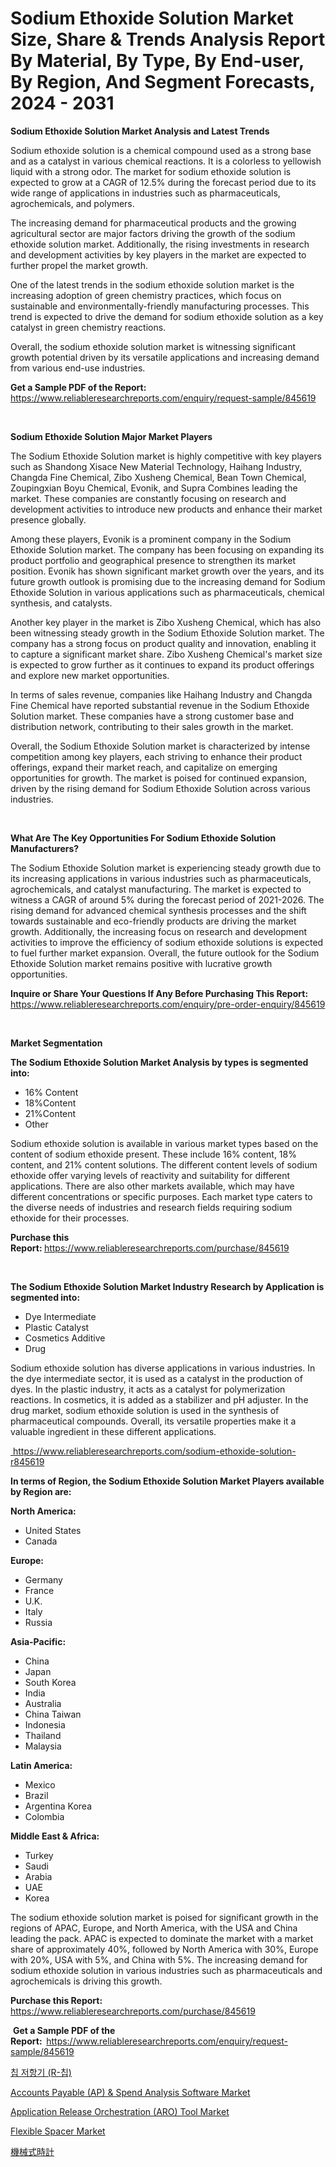 <p><h1>Sodium Ethoxide Solution Market Size, Share & Trends Analysis Report By Material, By Type, By End-user, By Region, And Segment Forecasts, 2024 - 2031</h1></p><p><strong>Sodium Ethoxide Solution Market Analysis and Latest Trends</strong></p>
<p><p>Sodium ethoxide solution is a chemical compound used as a strong base and as a catalyst in various chemical reactions. It is a colorless to yellowish liquid with a strong odor. The market for sodium ethoxide solution is expected to grow at a CAGR of 12.5% during the forecast period due to its wide range of applications in industries such as pharmaceuticals, agrochemicals, and polymers.</p><p>The increasing demand for pharmaceutical products and the growing agricultural sector are major factors driving the growth of the sodium ethoxide solution market. Additionally, the rising investments in research and development activities by key players in the market are expected to further propel the market growth.</p><p>One of the latest trends in the sodium ethoxide solution market is the increasing adoption of green chemistry practices, which focus on sustainable and environmentally-friendly manufacturing processes. This trend is expected to drive the demand for sodium ethoxide solution as a key catalyst in green chemistry reactions.</p><p>Overall, the sodium ethoxide solution market is witnessing significant growth potential driven by its versatile applications and increasing demand from various end-use industries.</p></p>
<p><strong>Get a Sample PDF of the Report:&nbsp;</strong> <a href="https://www.reliableresearchreports.com/enquiry/request-sample/845619">https://www.reliableresearchreports.com/enquiry/request-sample/845619</a></p>
<p>&nbsp;</p>
<p><strong>Sodium Ethoxide Solution Major Market Players</strong></p>
<p><p>The Sodium Ethoxide Solution market is highly competitive with key players such as Shandong Xisace New Material Technology, Haihang Industry, Changda Fine Chemical, Zibo Xusheng Chemical, Bean Town Chemical, Zoupingxian Boyu Chemical, Evonik, and Supra Combines leading the market. These companies are constantly focusing on research and development activities to introduce new products and enhance their market presence globally.</p><p>Among these players, Evonik is a prominent company in the Sodium Ethoxide Solution market. The company has been focusing on expanding its product portfolio and geographical presence to strengthen its market position. Evonik has shown significant market growth over the years, and its future growth outlook is promising due to the increasing demand for Sodium Ethoxide Solution in various applications such as pharmaceuticals, chemical synthesis, and catalysts.</p><p>Another key player in the market is Zibo Xusheng Chemical, which has also been witnessing steady growth in the Sodium Ethoxide Solution market. The company has a strong focus on product quality and innovation, enabling it to capture a significant market share. Zibo Xusheng Chemical's market size is expected to grow further as it continues to expand its product offerings and explore new market opportunities.</p><p>In terms of sales revenue, companies like Haihang Industry and Changda Fine Chemical have reported substantial revenue in the Sodium Ethoxide Solution market. These companies have a strong customer base and distribution network, contributing to their sales growth in the market.</p><p>Overall, the Sodium Ethoxide Solution market is characterized by intense competition among key players, each striving to enhance their product offerings, expand their market reach, and capitalize on emerging opportunities for growth. The market is poised for continued expansion, driven by the rising demand for Sodium Ethoxide Solution across various industries.</p></p>
<p>&nbsp;</p>
<p><strong>What Are The Key Opportunities For Sodium Ethoxide Solution Manufacturers?</strong></p>
<p><p>The Sodium Ethoxide Solution market is experiencing steady growth due to its increasing applications in various industries such as pharmaceuticals, agrochemicals, and catalyst manufacturing. The market is expected to witness a CAGR of around 5% during the forecast period of 2021-2026. The rising demand for advanced chemical synthesis processes and the shift towards sustainable and eco-friendly products are driving the market growth. Additionally, the increasing focus on research and development activities to improve the efficiency of sodium ethoxide solutions is expected to fuel further market expansion. Overall, the future outlook for the Sodium Ethoxide Solution market remains positive with lucrative growth opportunities.</p></p>
<p><strong>Inquire or Share Your Questions If Any Before Purchasing This Report:</strong> <a href="https://www.reliableresearchreports.com/enquiry/pre-order-enquiry/845619">https://www.reliableresearchreports.com/enquiry/pre-order-enquiry/845619</a></p>
<p>&nbsp;</p>
<p><strong>Market Segmentation</strong></p>
<p><strong>The Sodium Ethoxide Solution Market Analysis by types is segmented into:</strong></p>
<p><ul><li>16% Content</li><li>18%Content</li><li>21%Content</li><li>Other</li></ul></p>
<p><p>Sodium ethoxide solution is available in various market types based on the content of sodium ethoxide present. These include 16% content, 18% content, and 21% content solutions. The different content levels of sodium ethoxide offer varying levels of reactivity and suitability for different applications. There are also other markets available, which may have different concentrations or specific purposes. Each market type caters to the diverse needs of industries and research fields requiring sodium ethoxide for their processes.</p></p>
<p><strong>Purchase this Report:&nbsp;</strong><a href="https://www.reliableresearchreports.com/purchase/845619">https://www.reliableresearchreports.com/purchase/845619</a></p>
<p>&nbsp;</p>
<p><strong>The Sodium Ethoxide Solution Market Industry Research by Application is segmented into:</strong></p>
<p><ul><li>Dye Intermediate</li><li>Plastic Catalyst</li><li>Cosmetics Additive</li><li>Drug</li></ul></p>
<p><p>Sodium ethoxide solution has diverse applications in various industries. In the dye intermediate sector, it is used as a catalyst in the production of dyes. In the plastic industry, it acts as a catalyst for polymerization reactions. In cosmetics, it is added as a stabilizer and pH adjuster. In the drug market, sodium ethoxide solution is used in the synthesis of pharmaceutical compounds. Overall, its versatile properties make it a valuable ingredient in these different applications.</p></p>
<p><a href="https://www.reliableresearchreports.com/sodium-ethoxide-solution-r845619">&nbsp;https://www.reliableresearchreports.com/sodium-ethoxide-solution-r845619</a></p>
<p><strong>In terms of Region, the Sodium Ethoxide Solution Market Players available by Region are:</strong></p>
<p>
    <p> <strong> North America: </strong>
        <ul>
            <li>United States</li>
            <li>Canada</li>
        </ul>
        </p> 
    <p> <strong> Europe: </strong>
        <ul>
            <li>Germany</li>
            <li>France</li>
            <li>U.K.</li>
            <li>Italy</li>
            <li>Russia</li>
        </ul>
        </p> 
    <p> <strong> Asia-Pacific: </strong>
        <ul>
            <li>China</li>
            <li>Japan</li>
            <li>South Korea</li>
            <li>India</li>
            <li>Australia</li>
            <li>China Taiwan</li>
            <li>Indonesia</li>
            <li>Thailand</li>
            <li>Malaysia</li>
        </ul>
        </p> 
    <p> <strong> Latin America: </strong>
        <ul>
            <li>Mexico</li>
            <li>Brazil</li>
            <li>Argentina Korea</li>
            <li>Colombia</li>
        </ul>
        </p> 
    <p> <strong> Middle East & Africa: </strong>
        <ul>
            <li>Turkey</li>
            <li>Saudi</li>
            <li>Arabia</li>
            <li>UAE</li>
            <li>Korea</li>
        </ul>
    </p>
    </p>
<p><p>The sodium ethoxide solution market is poised for significant growth in the regions of APAC, Europe, and North America, with the USA and China leading the pack. APAC is expected to dominate the market with a market share of approximately 40%, followed by North America with 30%, Europe with 20%, USA with 5%, and China with 5%. The increasing demand for sodium ethoxide solution in various industries such as pharmaceuticals and agrochemicals is driving this growth.</p></p>
<p><strong>Purchase this Report: </strong><a href="https://www.reliableresearchreports.com/purchase/845619">https://www.reliableresearchreports.com/purchase/845619</a></p>
<p>&nbsp;<strong>Get a Sample PDF of the Report:&nbsp;&nbsp;</strong><a href="https://www.reliableresearchreports.com/enquiry/request-sample/845619">https://www.reliableresearchreports.com/enquiry/request-sample/845619</a></p>
<p><strong></strong></p>
<p><p><a href="https://medium.com/@salennagilmor1/%EB%94%94%EC%BD%94%EB%94%A9-%EC%B9%A9-%EC%A0%80%ED%95%AD%EC%B2%B4-r-chip-%EC%8B%9C%EC%9E%A5-%EB%A9%94%ED%8A%B8%EB%A6%AD%EC%8A%A4-%EC%8B%9C%EC%9E%A5-%EC%A0%90%EC%9C%A0%EC%9C%A8-%EB%8F%99%ED%96%A5-%EB%B0%8F-%EC%84%B1%EC%9E%A5-%EC%96%91%EC%83%81-cdb70d88ec46">칩 저항기 (R-칩)</a></p><p><a href="https://github.com/lbird53714/Market-Research-Report-List-5/blob/main/accounts-payable-ap-spend-analysis-software-market.md">Accounts Payable (AP) & Spend Analysis Software Market</a></p><p><a href="https://github.com/Krdamani25/Market-Research-Report-List-1/blob/main/application-release-orchestration-aro-tool-market.md">Application Release Orchestration (ARO) Tool Market</a></p><p><a href="https://www.linkedin.com/pulse/flexible-spacer-market-size-segmentation-trends-growth-analysis-69gif?trackingId=pWIpD4MGhgzL7bEgpKijig%3D%3D">Flexible Spacer Market</a></p><p><a href="https://medium.com/@ofpaqrof92/%E6%A9%9F%E6%A2%B0%E5%BC%8F%E6%99%82%E8%A8%88%E3%81%AE%E5%B8%82%E5%A0%B4%E8%A6%8F%E6%A8%A1-%E5%B8%82%E5%A0%B4%E5%B1%95%E6%9C%9B%E3%81%A8%E5%B8%82%E5%A0%B4%E4%BA%88%E6%B8%AC-2024%E5%B9%B4%E3%81%8B%E3%82%892031%E5%B9%B4-08ce596a4f6f">機械式時計</a></p></p>